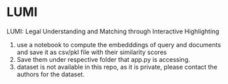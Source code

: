 # LUMI
LUMI: Legal Understanding and Matching through Interactive Highlighting

1. use a notebook to compute the embedddings of query and documents and save it as csv/pkl file with their similarity scores
2. Save them under respective folder that app.py is accessing.
3. dataset is not available in this repo, as it is private, please contact the authors for the dataset.